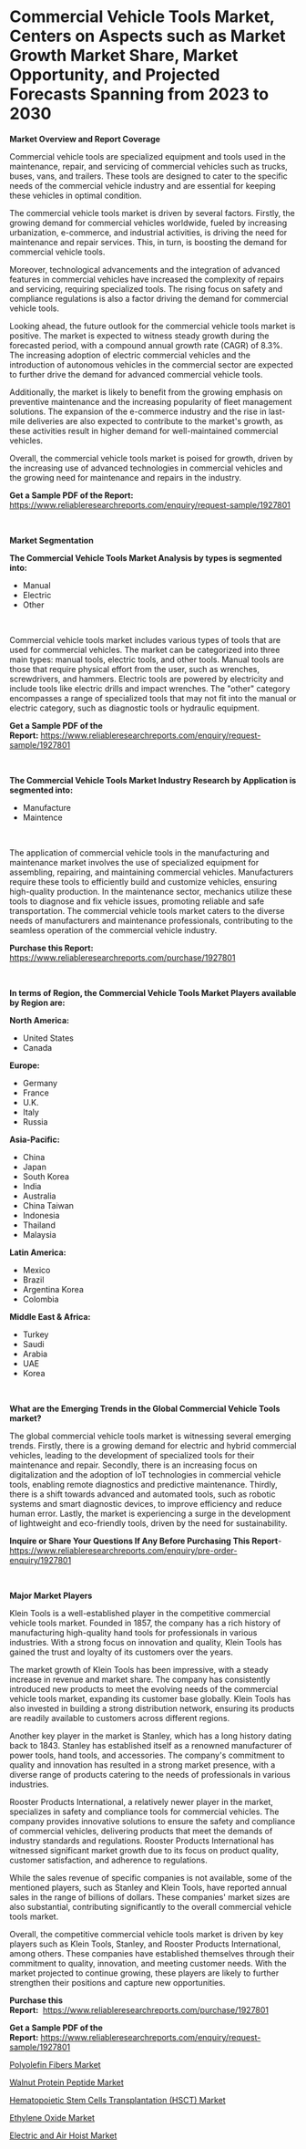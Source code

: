 <p><h1>Commercial Vehicle Tools Market, Centers on Aspects such as Market Growth Market Share, Market Opportunity, and Projected Forecasts Spanning from 2023 to 2030</h1></p><p><strong>Market Overview and Report Coverage</strong></p>
<p><p>Commercial vehicle tools are specialized equipment and tools used in the maintenance, repair, and servicing of commercial vehicles such as trucks, buses, vans, and trailers. These tools are designed to cater to the specific needs of the commercial vehicle industry and are essential for keeping these vehicles in optimal condition.</p><p>The commercial vehicle tools market is driven by several factors. Firstly, the growing demand for commercial vehicles worldwide, fueled by increasing urbanization, e-commerce, and industrial activities, is driving the need for maintenance and repair services. This, in turn, is boosting the demand for commercial vehicle tools.</p><p>Moreover, technological advancements and the integration of advanced features in commercial vehicles have increased the complexity of repairs and servicing, requiring specialized tools. The rising focus on safety and compliance regulations is also a factor driving the demand for commercial vehicle tools.</p><p>Looking ahead, the future outlook for the commercial vehicle tools market is positive. The market is expected to witness steady growth during the forecasted period, with a compound annual growth rate (CAGR) of 8.3%. The increasing adoption of electric commercial vehicles and the introduction of autonomous vehicles in the commercial sector are expected to further drive the demand for advanced commercial vehicle tools.</p><p>Additionally, the market is likely to benefit from the growing emphasis on preventive maintenance and the increasing popularity of fleet management solutions. The expansion of the e-commerce industry and the rise in last-mile deliveries are also expected to contribute to the market's growth, as these activities result in higher demand for well-maintained commercial vehicles.</p><p>Overall, the commercial vehicle tools market is poised for growth, driven by the increasing use of advanced technologies in commercial vehicles and the growing need for maintenance and repairs in the industry.</p></p>
<p><strong>Get a Sample PDF of the Report:</strong> <a href="https://www.reliableresearchreports.com/enquiry/request-sample/1927801">https://www.reliableresearchreports.com/enquiry/request-sample/1927801</a></p>
<p>&nbsp;</p>
<p><strong>Market Segmentation</strong></p>
<p><strong>The Commercial Vehicle Tools Market Analysis by types is segmented into:</strong></p>
<p><ul><li>Manual</li><li>Electric</li><li>Other</li></ul></p>
<p>&nbsp;</p>
<p><p>Commercial vehicle tools market includes various types of tools that are used for commercial vehicles. The market can be categorized into three main types: manual tools, electric tools, and other tools. Manual tools are those that require physical effort from the user, such as wrenches, screwdrivers, and hammers. Electric tools are powered by electricity and include tools like electric drills and impact wrenches. The "other" category encompasses a range of specialized tools that may not fit into the manual or electric category, such as diagnostic tools or hydraulic equipment.</p></p>
<p><strong>Get a Sample PDF of the Report:</strong>&nbsp;<a href="https://www.reliableresearchreports.com/enquiry/request-sample/1927801">https://www.reliableresearchreports.com/enquiry/request-sample/1927801</a></p>
<p>&nbsp;</p>
<p><strong>The Commercial Vehicle Tools Market Industry Research by Application is segmented into:</strong></p>
<p><ul><li>Manufacture</li><li>Maintence</li></ul></p>
<p>&nbsp;</p>
<p><p>The application of commercial vehicle tools in the manufacturing and maintenance market involves the use of specialized equipment for assembling, repairing, and maintaining commercial vehicles. Manufacturers require these tools to efficiently build and customize vehicles, ensuring high-quality production. In the maintenance sector, mechanics utilize these tools to diagnose and fix vehicle issues, promoting reliable and safe transportation. The commercial vehicle tools market caters to the diverse needs of manufacturers and maintenance professionals, contributing to the seamless operation of the commercial vehicle industry.</p></p>
<p><strong>Purchase this Report:</strong>&nbsp; <a href="https://www.reliableresearchreports.com/purchase/1927801">https://www.reliableresearchreports.com/purchase/1927801</a></p>
<p>&nbsp;</p>
<p><strong>In terms of Region, the Commercial Vehicle Tools Market Players available by Region are:</strong></p>
<p>
    <p> <strong> North America: </strong>
        <ul>
            <li>United States</li>
            <li>Canada</li>
        </ul>
        </p> 
    <p> <strong> Europe: </strong>
        <ul>
            <li>Germany</li>
            <li>France</li>
            <li>U.K.</li>
            <li>Italy</li>
            <li>Russia</li>
        </ul>
        </p> 
    <p> <strong> Asia-Pacific: </strong>
        <ul>
            <li>China</li>
            <li>Japan</li>
            <li>South Korea</li>
            <li>India</li>
            <li>Australia</li>
            <li>China Taiwan</li>
            <li>Indonesia</li>
            <li>Thailand</li>
            <li>Malaysia</li>
        </ul>
        </p> 
    <p> <strong> Latin America: </strong>
        <ul>
            <li>Mexico</li>
            <li>Brazil</li>
            <li>Argentina Korea</li>
            <li>Colombia</li>
        </ul>
        </p> 
    <p> <strong> Middle East & Africa: </strong>
        <ul>
            <li>Turkey</li>
            <li>Saudi</li>
            <li>Arabia</li>
            <li>UAE</li>
            <li>Korea</li>
        </ul>
    </p>
    </p>
<p>&nbsp;</p>
<p><strong>What are the Emerging Trends in the Global Commercial Vehicle Tools market?</strong></p>
<p><p>The global commercial vehicle tools market is witnessing several emerging trends. Firstly, there is a growing demand for electric and hybrid commercial vehicles, leading to the development of specialized tools for their maintenance and repair. Secondly, there is an increasing focus on digitalization and the adoption of IoT technologies in commercial vehicle tools, enabling remote diagnostics and predictive maintenance. Thirdly, there is a shift towards advanced and automated tools, such as robotic systems and smart diagnostic devices, to improve efficiency and reduce human error. Lastly, the market is experiencing a surge in the development of lightweight and eco-friendly tools, driven by the need for sustainability.</p></p>
<p><strong>Inquire or Share Your Questions If Any Before Purchasing This Report</strong>- <a href="https://www.reliableresearchreports.com/enquiry/pre-order-enquiry/1927801">https://www.reliableresearchreports.com/enquiry/pre-order-enquiry/1927801</a></p>
<p>&nbsp;</p>
<p><strong>Major Market Players</strong></p>
<p><p>Klein Tools is a well-established player in the competitive commercial vehicle tools market. Founded in 1857, the company has a rich history of manufacturing high-quality hand tools for professionals in various industries. With a strong focus on innovation and quality, Klein Tools has gained the trust and loyalty of its customers over the years.</p><p>The market growth of Klein Tools has been impressive, with a steady increase in revenue and market share. The company has consistently introduced new products to meet the evolving needs of the commercial vehicle tools market, expanding its customer base globally. Klein Tools has also invested in building a strong distribution network, ensuring its products are readily available to customers across different regions.</p><p>Another key player in the market is Stanley, which has a long history dating back to 1843. Stanley has established itself as a renowned manufacturer of power tools, hand tools, and accessories. The company's commitment to quality and innovation has resulted in a strong market presence, with a diverse range of products catering to the needs of professionals in various industries.</p><p>Rooster Products International, a relatively newer player in the market, specializes in safety and compliance tools for commercial vehicles. The company provides innovative solutions to ensure the safety and compliance of commercial vehicles, delivering products that meet the demands of industry standards and regulations. Rooster Products International has witnessed significant market growth due to its focus on product quality, customer satisfaction, and adherence to regulations.</p><p>While the sales revenue of specific companies is not available, some of the mentioned players, such as Stanley and Klein Tools, have reported annual sales in the range of billions of dollars. These companies' market sizes are also substantial, contributing significantly to the overall commercial vehicle tools market.</p><p>Overall, the competitive commercial vehicle tools market is driven by key players such as Klein Tools, Stanley, and Rooster Products International, among others. These companies have established themselves through their commitment to quality, innovation, and meeting customer needs. With the market projected to continue growing, these players are likely to further strengthen their positions and capture new opportunities.</p></p>
<p><strong>Purchase this Report:</strong>&nbsp;&nbsp;<a href="https://www.reliableresearchreports.com/purchase/1927801">https://www.reliableresearchreports.com/purchase/1927801</a></p>
<p></p>
<p><strong>Get a Sample PDF of the Report:</strong>&nbsp;<a href="https://www.reliableresearchreports.com/enquiry/request-sample/1927801">https://www.reliableresearchreports.com/enquiry/request-sample/1927801</a></p>
<p><p><a href="https://medium.com/@lacyquitzon/polyolefin-fibers-market-research-report-its-history-and-forecast-2023-to-2030-f4d3e12ebf64">Polyolefin Fibers Market</a></p><p><a href="https://www.linkedin.com/pulse/walnut-protein-peptide-market-size-growth-forecast-from-2mfse/">Walnut Protein Peptide Market</a></p><p><a href="https://github.com/rahu1503/Market-Research-Report-List-1/blob/main/hematopoietic-stem-cells-transplantation-hsct-market.md">Hematopoietic Stem Cells Transplantation (HSCT) Market</a></p><p><a href="https://medium.com/@nelsonhauck/ethylene-oxide-market-analysis-and-sze-forecasted-for-period-from-2023-to-2030-fcb4a9af494e">Ethylene Oxide Market</a></p><p><a href="https://github.com/rahu1501/Market-Research-Report-List-1/blob/main/electric-and-air-hoist-market.md">Electric and Air Hoist Market</a></p></p>